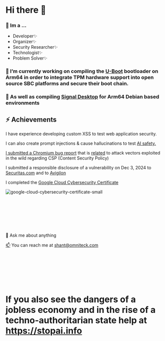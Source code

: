 # Hi there 👋

### 🌱 Im a ...
 - Developer✨
 - Organizer✨
 - Security Researcher✨
 - Technologist✨
 - Problem Solver✨

### 🔭 I’m currently working on compiling the [U-Boot](https://github.com/0mniteck/u-boot) bootloader on Arm64 in order to integrate TPM hardware support into open source SBC platforms and secure their boot chain.

### 🔭 As well as compiling [Signal Desktop](https://github.com/0mniteck/Signal-Desktop-Mobian) for Arm64 Debian based environments


## ⚡ Achievements

I have experience developing custom XSS to test web application security.

I can also create prompt injections & cause hallucinations to test [AI safety.](https://STOPAI.INFO)

[I submitted a Chromium bug report](https://issues.chromium.org/issues/328765306) that is [related](https://www.thecybersyrup.com/p/malicious-chrome-extensions-campaign-discovered-what-you-need-to-know-ddca) to attack vectors exploited in the wild regarding CSP (Content Security Policy)

I submitted a responsible disclosure of a vulnerability on Dec 3, 2024 to [Securitas.com](https://www.securitas.com/en/about-us/responsible-disclosure/) and to [Avigilon](https://avigilon.com)

I completed the [Google Cloud Cybersecurity Certificate](https://www.credly.com/badges/2686c0a9-9d5a-4a6b-ac08-4edf2d85db01/public_url)

![google-cloud-cybersecurity-certificate-small](https://github.com/user-attachments/assets/3db01ae6-3fac-4948-a5e4-c5626050ea75)

### ㅤ
## ㅤ

💬 Ask me about anything

[📫](shant@omniteck.com) You can reach me at [shant@omniteck.com](shant@omniteck.com)

### ㅤ
## ㅤ

# If you also see the dangers of a jobless economy and in the rise of a techno-authoritarian state help at https://stopai.info
